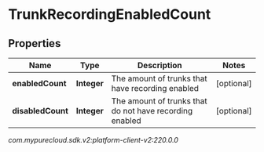 # TrunkRecordingEnabledCount


## Properties

| Name | Type | Description | Notes |
| ------------ | ------------- | ------------- | ------------- |
| **enabledCount** | **Integer** | The amount of trunks that have recording enabled |  [optional] |
| **disabledCount** | **Integer** | The amount of trunks that do not have recording enabled |  [optional] |




_com.mypurecloud.sdk.v2:platform-client-v2:220.0.0_
